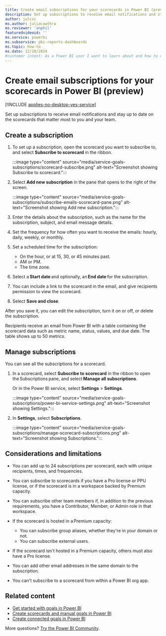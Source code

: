 ```yaml
---
title: Create email subscriptions for your scorecards in Power BI (preview)
description: Set up subscriptions to receive email notifications and stay up to date on the scorecards that matter most to you and your team.
author: julcsc
ms.author: juliacawthra
ms.reviewer: 'anphil'
featuredvideoid: ''
ms.service: powerbi
ms.subservice: pbi-reports-dashboards
ms.topic: how-to
ms.date: 12/10/2024
#customer intent: As a Power BI user I want to learn about and how to create email subscriptions for my scorecards and in the Power BI service.
---
```


# Create email subscriptions for your scorecards in Power BI (preview)

[!INCLUDE [applies-no-desktop-yes-service](../includes/applies-no-desktop-yes-service.md)]

Set up subscriptions to receive email notifications and stay up to date on the scorecards that matter most to you and your team.

## Create a subscription

1. To set up a subscription, open the scorecard you want to subscribe to, and select **Subscribe to scorecard** in the ribbon.

    :::image type="content" source="media/service-goals-subscriptions/scorecard-subscribe.png" alt-text="Screenshot showing Subscribe to scorecard.":::

1. Select **Add new subscription** in the pane that opens to the right of the screen.

    :::image type="content" source="media/service-goals-subscriptions/subscribe-emails-scorecard-pane.png" alt-text="Screenshot showing Add new subscription.":::

1. Enter the details about the subscription, such as the name for the subscription, subject, and email message details.

1. Set the frequency for how often you want to receive the emails: hourly, daily, weekly, or monthly.

1. Set a scheduled time for the subscription:

    - On the hour, or at 15, 30, or 45 minutes past.
    - AM or PM.
    - The time zone.

1. Select a **Start date** and optionally, an **End date** for the subscription. 
1. You can include a link to the scorecard in the email, and give recipients permission to view the scorecard.
1. Select **Save and close**.

After you save it, you can edit the subscription, turn it on or off, or delete the subscription.

Recipients receive an email from Power BI with a table containing the scorecard data such as metric name, status, values, and due date. The table shows up to 50 metrics.

## Manage subscriptions

You can see all the subscriptions for a scorecard.

1. In  a scorecard, select **Subscribe to scorecard** in the ribbon to open the Subscriptions pane, and select **Manage all subscriptions**.

    Or in the Power BI service, select **Settings** > **Settings**.

    :::image type="content" source="media/service-goals-subscriptions/power-bi-service-settings.png" alt-text="Screenshot showing Settings.":::

1. In **Settings**, select **Subscriptions**.

    :::image type="content" source="media/service-goals-subscriptions/manage-scorecard-subscriptions.png" alt-text="Screenshot showing Subscriptions.":::

## Considerations and limitations

- You can add up to 24 subscriptions per scorecard, each with unique recipients, times, and frequencies.
- You can subscribe to scorecards if you have a Pro license or PPU license, or if the scorecard is in a workspace backed by Premium capacity.
- You can subscribe other team members if, in addition to the previous requirements, you have a Contributor, Member, or Admin role in that workspace.
- If the scorecard is hosted in a Premium capacity:

  - You can subscribe group aliases, whether they're in your domain or not.
  - You can subscribe external users.

- If the scorecard isn't hosted in a Premium capacity, others must also have a Pro license. 
- You can add other email addresses in the same domain to the subscription. 
- You can't subscribe to a scorecard from within a Power BI org app.
  
## Related content

- [Get started with goals in Power BI](service-goals-introduction.md)
- [Create scorecards and manual goals in Power BI](service-goals-create.md)
- [Create connected goals in Power BI](service-goals-create-connected.md)

More questions? [Try the Power BI Community](https://community.powerbi.com/).
